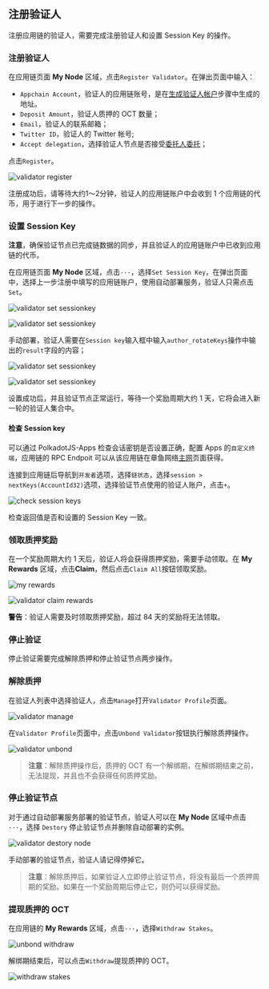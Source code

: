 ## 注册验证人

注册应用链的验证人，需要完成注册验证人和设置 Session Key 的操作。

### 注册验证人

在应用链页面 **My Node** 区域，点击`Register Validator`。在弹出页面中输入：

* `Appchain Account`，验证人的应用链账号，是在[生成验证人帐户](./validator-generate-keys.md)步骤中生成的地址。
* `Deposit Amount`，验证人质押的 OCT 数量；
* `Email`，验证人的联系邮箱；
* `Twitter ID`，验证人的 Twitter 帐号;
* `Accept delegation`，选择验证人节点是否接受[委托人委托](./delegator-delegate.md)；
    
点击`Register`。

![validator register](../../images/maintain/validator_register.jpg)

注册成功后，请等待大约1～2分钟，验证人的应用链账户中会收到 1 个应用链的代币，用于进行下一步的操作。

### 设置 Session Key

**注意**，确保验证节点已完成链数据的同步，并且验证人的应用链账户中已收到应用链的代币。

在应用链页面 **My Node** 区域，点击`···`，选择`Set Session Key`，在弹出页面中，选择上一步注册中填写的应用链账户，使用自动部署服务，验证人只需点击`Set`。

![validator set sessionkey](../../images/maintain/validator_set_sessionkey.jpg)

![validator set sessionkey](../../images/maintain/validator_set_sessionkey2.jpg)

手动部署，验证人需要在`Session key`输入框中输入`author_rotateKeys`操作中输出的`result`字段的内容；

![validator set sessionkey](../../images/maintain/validator_set_sessionkey1.jpg)

![validator set sessionkey](../../images/maintain/validator_set_sessionkey3.jpg)

设置成功后，并且验证节点正常运行，等待一个奖励周期大约 1 天，它将会进入新一轮的验证人集合中。

#### 检查 Session key

可以通过 PolkadotJS-Apps 检查会话密钥是否设置正确，配置 Apps 的`自定义终端`，应用链的 RPC Endpoit 可以从该应用链在章鱼网络[主网](https://mainnet.oct.network)页面获得。

连接到应用链后导航到`开发者`选项，选择`链状态`，选择`session > nextKeys(AccountId32)`选项，选择验证节点使用的验证人账户，点击`+`。

![check session keys](../../images/maintain/validator_check_session_keys.jpg)

检查返回值是否和设置的 Session Key 一致。

### 领取质押奖励

在一个奖励周期大约 1 天后，验证人将会获得质押奖励，需要手动领取。在 **My Rewards** 区域，点击**Claim**，然后点击`Claim All`按钮领取奖励。

![my rewards](../../images/maintain/my_rewards.jpg)

![validator claim rewards](../../images/maintain/validator_claim_rewards.jpg)

**警告**：验证人需要及时领取质押奖励，超过 84 天的奖励将无法领取。

### 停止验证

停止验证需要完成解除质押和停止验证节点两步操作。

### 解除质押

在验证人列表中选择验证人，点击`Manage`打开`Validator Profile`页面。

![validator manage](../../images/maintain/validator_manage.jpg)

在`Validator Profile`页面中，点击`Unbond Validator`按钮执行解除质押操作。

![validator unbond](../../images/maintain/validator_unbond.jpg)

> **注意**：解除质押操作后，质押的 OCT 有一个解绑期，在解绑期结束之前，无法提现，并且也不会获得任何质押奖励。

### 停止验证节点

对于通过自动部署服务部署的验证节点，验证人可以在 **My Node** 区域中点击`···`，选择 `Destory` 停止验证节点并删除自动部署的实例。

![validator destory node](../../images/maintain/validator_destory_node.jpg)

手动部署的验证节点，验证人请记得停掉它。

> **注意**：解除质押后，如果验证人立即停止验证节点，将没有最后一个质押周期的奖励。如果在一个奖励周期后停止它，则仍可以获得奖励。

### 提现质押的 OCT

在应用链的 **My Rewards** 区域，点击`···`，选择`Withdraw Stakes`。

![unbond withdraw](../../images/maintain/unbond_withdraw.jpg)

解绑期结束后，可以点击`Withdraw`提现质押的 OCT。

![withdraw stakes](../../images/maintain/withdraw_stakes.jpg)